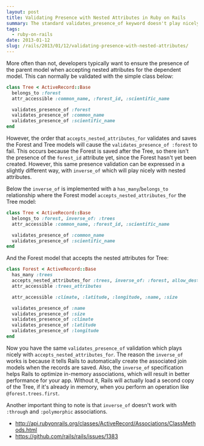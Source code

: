 ```yaml
---
layout: post
title: Validating Presence with Nested Attributes in Ruby on Rails
summary: The standard validates_presence_of keyword doesn't play nicely with nested attributes, however inverse_of does.
tags:
  - ruby-on-rails
date: 2013-01-12
slug: /rails/2013/01/12/validating-presence-with-nested-attributes/
---
```


More often than not, developers typically want to ensure the presence of the parent model when accepting nested attributes for the dependent model. This can normally be validated with the simple class below:

```ruby
class Tree < ActiveRecord::Base
  belongs_to :forest
  attr_accessible :common_name, :forest_id, :scientific_name

  validates_presence_of :forest
  validates_presence_of :common_name
  validates_presence_of :scientific_name
end
```

However, the order that `accepts_nested_attributes_for` validates and saves the Forest and Tree models will cause the `validates_presence_of :forest` to fail. This occurs because the Forest is saved after the Tree, so there isn't the presence of the `forest_id` attribute yet, since the Forest hasn't yet been created. However, this same presence validation can be expressed in a slightly different way, with `inverse_of` which will play nicely with nested attributes.

Below the `inverse_of` is implemented with a `has_many`/`belongs_to` relationship where the Forest model `accepts_nested_attributes_for` the Tree model:

```ruby
class Tree < ActiveRecord::Base
  belongs_to :forest, inverse_of: :trees
  attr_accessible :common_name, :forest_id, :scientific_name

  validates_presence_of :common_name
  validates_presence_of :scientific_name
end
```

And the Forest model that accepts the nested attributes for Tree:

```ruby
class Forest < ActiveRecord::Base
  has_many :trees
  accepts_nested_attributes_for :trees, inverse_of: :forest, allow_destroy: true
  attr_accessible :trees_attributes

  attr_accessible :climate, :latitude, :longitude, :name, :size

  validates_presence_of :name
  validates_presence_of :size
  validates_presence_of :climate
  validates_presence_of :latitude
  validates_presence_of :longitude
end
```

Now you have the same `validates_presence_of` validation which plays nicely with `accepts_nested_attributes_for`. The reason the `inverse_of` works is because it tells Rails to automatically create the associated join models when the records are saved. Also, the `inverse_of` specification helps Rails to optimize in-memory associations, which will result in better performance for your app. Without it, Rails will actually load a second copy of the Tree, if it's already in memory, when you perform an operation like `@forest.trees.first`.

Another important thing to note is that `inverse_of` doesn't work with `:through` and `:polymorphic` associations.

- http://api.rubyonrails.org/classes/ActiveRecord/Associations/ClassMethods.html
- https://github.com/rails/rails/issues/1383
